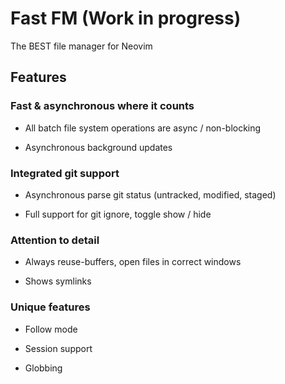 # Fast FM (Work in progress)

The BEST file manager for Neovim

## Features

### Fast & asynchronous where it counts

- All batch file system operations are async / non-blocking

- Asynchronous background updates

### Integrated git support

- Asynchronous parse git status (untracked, modified, staged)

- Full support for git ignore, toggle show / hide

### Attention to detail

- Always reuse-buffers, open files in correct windows

- Shows symlinks

### Unique features

- Follow mode

- Session support

- Globbing
